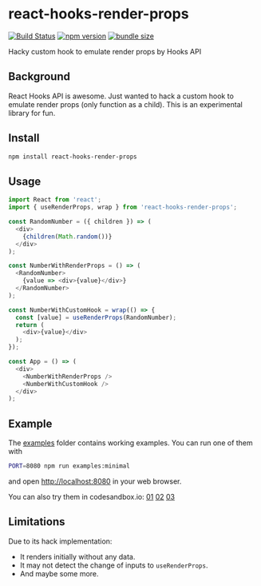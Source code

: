 react-hooks-render-props
========================

[![Build Status](https://travis-ci.com/dai-shi/react-hooks-render-props.svg?branch=master)](https://travis-ci.com/dai-shi/react-hooks-render-props)
[![npm version](https://badge.fury.io/js/react-hooks-render-props.svg)](https://badge.fury.io/js/react-hooks-render-props)
[![bundle size](https://badgen.net/bundlephobia/minzip/react-hooks-render-props)](https://bundlephobia.com/result?p=react-hooks-render-props)

Hacky custom hook to emulate render props by Hooks API

Background
----------

React Hooks API is awesome.
Just wanted to hack a custom hook to emulate
render props (only function as a child).
This is an experimental library for fun.

Install
-------

```bash
npm install react-hooks-render-props
```

Usage
-----

```javascript
import React from 'react';
import { useRenderProps, wrap } from 'react-hooks-render-props';

const RandomNumber = ({ children }) => (
  <div>
    {children(Math.random())}
  </div>
);

const NumberWithRenderProps = () => (
  <RandomNumber>
    {value => <div>{value}</div>}
  </RandomNumber>
);

const NumberWithCustomHook = wrap(() => {
  const [value] = useRenderProps(RandomNumber);
  return (
    <div>{value}</div>
  );
});

const App = () => (
  <div>
    <NumberWithRenderProps />
    <NumberWithCustomHook />
  </div>
);
```

Example
-------

The [examples](examples) folder contains working examples.
You can run one of them with

```bash
PORT=8080 npm run examples:minimal
```

and open <http://localhost:8080> in your web browser.

You can also try them in codesandbox.io:
[01](https://codesandbox.io/s/github/dai-shi/react-hooks-render-props/tree/master/examples/01_minimal)
[02](https://codesandbox.io/s/github/dai-shi/react-hooks-render-props/tree/master/examples/02_typescript)
[03](https://codesandbox.io/s/github/dai-shi/react-hooks-render-props/tree/master/examples/03_apollo)

Limitations
-----------

Due to its hack implementation:

- It renders initially without any data.
- It may not detect the change of inputs to `useRenderProps`.
- And maybe some more.

